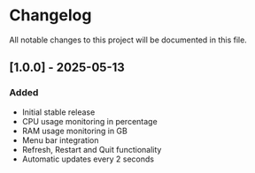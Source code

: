 # Changelog

All notable changes to this project will be documented in this file.

## [1.0.0] - 2025-05-13

### Added
- Initial stable release
- CPU usage monitoring in percentage
- RAM usage monitoring in GB
- Menu bar integration
- Refresh, Restart and Quit functionality
- Automatic updates every 2 seconds 